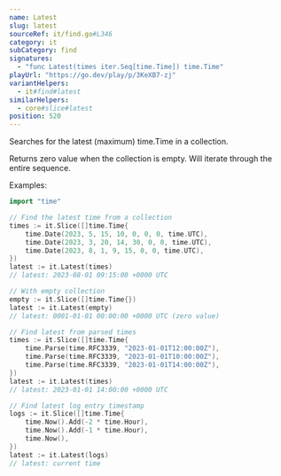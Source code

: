 ```yaml
---
name: Latest
slug: latest
sourceRef: it/find.go#L346
category: it
subCategory: find
signatures:
  - "func Latest(times iter.Seq[time.Time]) time.Time"
playUrl: "https://go.dev/play/p/3KeXB7-zj"
variantHelpers:
  - it#find#latest
similarHelpers:
  - core#slice#latest
position: 520
---
```


Searches for the latest (maximum) time.Time in a collection.

Returns zero value when the collection is empty.
Will iterate through the entire sequence.

Examples:

```go
import "time"

// Find the latest time from a collection
times := it.Slice([]time.Time{
    time.Date(2023, 5, 15, 10, 0, 0, 0, time.UTC),
    time.Date(2023, 3, 20, 14, 30, 0, 0, time.UTC),
    time.Date(2023, 8, 1, 9, 15, 0, 0, time.UTC),
})
latest := it.Latest(times)
// latest: 2023-08-01 09:15:00 +0000 UTC

// With empty collection
empty := it.Slice([]time.Time{})
latest := it.Latest(empty)
// latest: 0001-01-01 00:00:00 +0000 UTC (zero value)

// Find latest from parsed times
times := it.Slice([]time.Time{
    time.Parse(time.RFC3339, "2023-01-01T12:00:00Z"),
    time.Parse(time.RFC3339, "2023-01-01T10:00:00Z"),
    time.Parse(time.RFC3339, "2023-01-01T14:00:00Z"),
})
latest := it.Latest(times)
// latest: 2023-01-01 14:00:00 +0000 UTC

// Find latest log entry timestamp
logs := it.Slice([]time.Time{
    time.Now().Add(-2 * time.Hour),
    time.Now().Add(-1 * time.Hour),
    time.Now(),
})
latest := it.Latest(logs)
// latest: current time
```